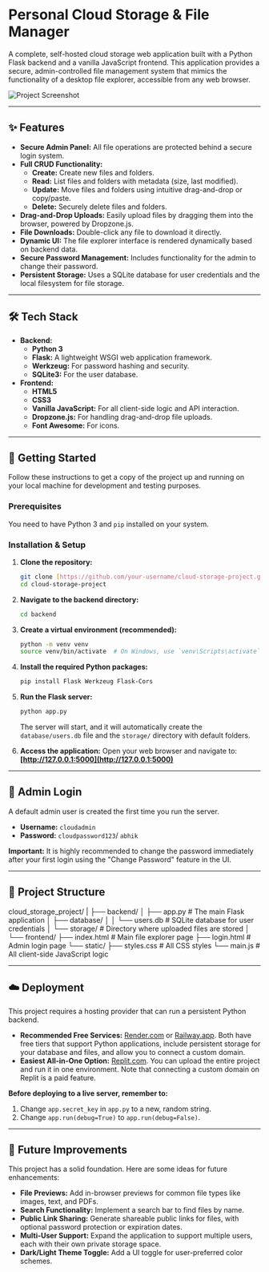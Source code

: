 # Personal Cloud Storage & File Manager

A complete, self-hosted cloud storage web application built with a Python Flask backend and a vanilla JavaScript frontend. This application provides a secure, admin-controlled file management system that mimics the functionality of a desktop file explorer, accessible from any web browser.

![Project Screenshot](https://placehold.co/800x450/e9f2ff/007bff?text=Cloud%20Storage%20UI)

---

## ✨ Features

* **Secure Admin Panel:** All file operations are protected behind a secure login system.
* **Full CRUD Functionality:**
    * **Create:** Create new files and folders.
    * **Read:** List files and folders with metadata (size, last modified).
    * **Update:** Move files and folders using intuitive drag-and-drop or copy/paste.
    * **Delete:** Securely delete files and folders.
* **Drag-and-Drop Uploads:** Easily upload files by dragging them into the browser, powered by Dropzone.js.
* **File Downloads:** Double-click any file to download it directly.
* **Dynamic UI:** The file explorer interface is rendered dynamically based on backend data.
* **Secure Password Management:** Includes functionality for the admin to change their password.
* **Persistent Storage:** Uses a SQLite database for user credentials and the local filesystem for file storage.

---

## 🛠️ Tech Stack

* **Backend:**
    * **Python 3**
    * **Flask:** A lightweight WSGI web application framework.
    * **Werkzeug:** For password hashing and security.
    * **SQLite3:** For the user database.
* **Frontend:**
    * **HTML5**
    * **CSS3**
    * **Vanilla JavaScript:** For all client-side logic and API interaction.
    * **Dropzone.js:** For handling drag-and-drop file uploads.
    * **Font Awesome:** For icons.

---

## 🚀 Getting Started

Follow these instructions to get a copy of the project up and running on your local machine for development and testing purposes.

### Prerequisites

You need to have Python 3 and `pip` installed on your system.

### Installation & Setup

1.  **Clone the repository:**
    ```bash
    git clone [https://github.com/your-username/cloud-storage-project.git](https://github.com/your-username/cloud-storage-project.git)
    cd cloud-storage-project
    ```

2.  **Navigate to the backend directory:**
    ```bash
    cd backend
    ```

3.  **Create a virtual environment (recommended):**
    ```bash
    python -m venv venv
    source venv/bin/activate  # On Windows, use `venv\Scripts\activate`
    ```

4.  **Install the required Python packages:**
    ```bash
    pip install Flask Werkzeug Flask-Cors
    ```

5.  **Run the Flask server:**
    ```bash
    python app.py
    ```
    The server will start, and it will automatically create the `database/users.db` file and the `storage/` directory with default folders.

6.  **Access the application:**
    Open your web browser and navigate to:
    **[http://127.0.0.1:5000](http://127.0.0.1:5000)**

---

## 🔑 Admin Login

A default admin user is created the first time you run the server.

* **Username:** `cloudadmin`
* **Password:** `cloudpassword123`/ `abhik`

**Important:** It is highly recommended to change the password immediately after your first login using the "Change Password" feature in the UI.

---

## 📁 Project Structure


cloud_storage_project/
|
├── backend/
│   ├── app.py              # The main Flask application
│   ├── database/
│   │   └── users.db        # SQLite database for user credentials
│   └── storage/            # Directory where uploaded files are stored
│
└── frontend/
    ├── index.html          # Main file explorer page
    ├── login.html          # Admin login page
    └── static/
        ├── styles.css      # All CSS styles
        └── main.js         # All client-side JavaScript logic


---

## ☁️ Deployment

This project requires a hosting provider that can run a persistent Python backend.

* **Recommended Free Services:** [Render.com](https://render.com/) or [Railway.app](https://railway.app/). Both have free tiers that support Python applications, include persistent storage for your database and files, and allow you to connect a custom domain.
* **Easiest All-in-One Option:** [Replit.com](https://replit.com/). You can upload the entire project and run it in one environment. Note that connecting a custom domain on Replit is a paid feature.

**Before deploying to a live server, remember to:**
1.  Change `app.secret_key` in `app.py` to a new, random string.
2.  Change `app.run(debug=True)` to `app.run(debug=False)`.

---

## 🔮 Future Improvements

This project has a solid foundation. Here are some ideas for future enhancements:

* **File Previews:** Add in-browser previews for common file types like images, text, and PDFs.
* **Search Functionality:** Implement a search bar to find files by name.
* **Public Link Sharing:** Generate shareable public links for files, with optional password protection or expiration dates.
* **Multi-User Support:** Expand the application to support multiple users, each with their own private storage space.
* **Dark/Light Theme Toggle:** Add a UI toggle for user-preferred color schemes.
